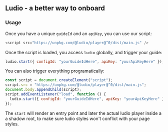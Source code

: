 ## Ludio - a better way to onboard

### Usage

Once you have a unique `guideId` and an `apiKey`, you can use our script:

```js
<script src="https://unpkg.com/@ludio/player@^0/dist/main.js" />
```

Once the script is loaded, you access `ludio` globally, and trigger your guide:

```js
ludio.start({ configId: "yourGuideIdHere", apiKey: "yourApiKeyHere" });
```

You can also trigger everything programatically:

```js
const script = document.createElement("script");
script.src = "https://unpkg.com/@ludio/player@^0/dist/main.js";
document.body.appendChild(script);
script.addEventListener("load", function () {
  ludio.start({ configId: "yourGuideIdHere", apiKey: "yourApiKeyHere" });
});
```

The `start` will render an entry point and later the actual ludio player inside a a shadow root, to make sure ludio styles won't conflict with your page styles.
